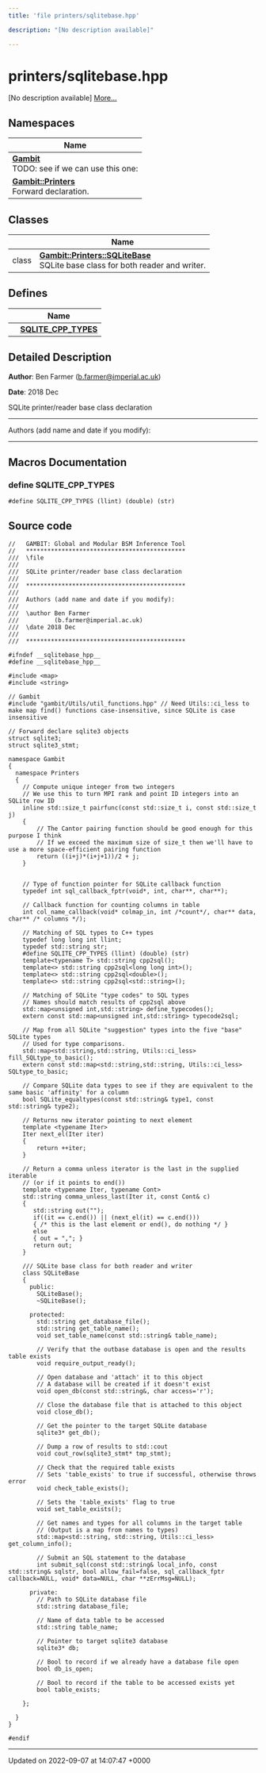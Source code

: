 ```yaml
---
title: 'file printers/sqlitebase.hpp'

description: "[No description available]"

---
```


# printers/sqlitebase.hpp

[No description available] [More...](#detailed-description)

## Namespaces

| Name           |
| -------------- |
| **[Gambit](/documentation/code/namespaces/namespacegambit/)** <br>TODO: see if we can use this one:  |
| **[Gambit::Printers](/documentation/code/namespaces/namespacegambit_1_1printers/)** <br>Forward declaration.  |

## Classes

|                | Name           |
| -------------- | -------------- |
| class | **[Gambit::Printers::SQLiteBase](/documentation/code/classes/classgambit_1_1printers_1_1sqlitebase/)** <br>SQLite base class for both reader and writer.  |

## Defines

|                | Name           |
| -------------- | -------------- |
|  | **[SQLITE_CPP_TYPES](/documentation/code/files/sqlitebase_8hpp/#define-sqlite-cpp-types)**  |

## Detailed Description


**Author**: Ben Farmer ([b.farmer@imperial.ac.uk](mailto:b.farmer@imperial.ac.uk)) 

**Date**: 2018 Dec

SQLite printer/reader base class declaration



------------------

Authors (add name and date if you modify):



------------------




## Macros Documentation

### define SQLITE_CPP_TYPES

```
#define SQLITE_CPP_TYPES (llint) (double) (str)
```


## Source code

```
//   GAMBIT: Global and Modular BSM Inference Tool
//   *********************************************
///  \file
///
///  SQLite printer/reader base class declaration
///
///  *********************************************
///
///  Authors (add name and date if you modify):
///
///  \author Ben Farmer
///          (b.farmer@imperial.ac.uk)
///  \date 2018 Dec
///
///  *********************************************

#ifndef __sqlitebase_hpp__
#define __sqlitebase_hpp__

#include <map>
#include <string>

// Gambit
#include "gambit/Utils/util_functions.hpp" // Need Utils::ci_less to make map find() functions case-insensitive, since SQLite is case insensitive

// Forward declare sqlite3 objects
struct sqlite3;
struct sqlite3_stmt;

namespace Gambit
{
  namespace Printers
  {
    // Compute unique integer from two integers
    // We use this to turn MPI rank and point ID integers into an SQLite row ID
    inline std::size_t pairfunc(const std::size_t i, const std::size_t j)
    {
        // The Cantor pairing function should be good enough for this purpose I think
        // If we exceed the maximum size of size_t then we'll have to use a more space-efficient pairing function
        return ((i+j)*(i+j+1))/2 + j; 
    }


    // Type of function pointer for SQLite callback function
    typedef int sql_callback_fptr(void*, int, char**, char**);

    // Callback function for counting columns in table 
    int col_name_callback(void* colmap_in, int /*count*/, char** data, char** /* columns */);
 
    // Matching of SQL types to C++ types
    typedef long long int llint;
    typedef std::string str;
    #define SQLITE_CPP_TYPES (llint) (double) (str)
    template<typename T> std::string cpp2sql();
    template<> std::string cpp2sql<long long int>();
    template<> std::string cpp2sql<double>();
    template<> std::string cpp2sql<std::string>();

    // Matching of SQLite "type codes" to SQL types
    // Names should match results of cpp2sql above
    std::map<unsigned int,std::string> define_typecodes();
    extern const std::map<unsigned int,std::string> typecode2sql;

    // Map from all SQLite "suggestion" types into the five "base" SQLite types
    // Used for type comparisons.
    std::map<std::string,std::string, Utils::ci_less> fill_SQLtype_to_basic();  
    extern const std::map<std::string,std::string, Utils::ci_less> SQLtype_to_basic;  

    // Compare SQLite data types to see if they are equivalent to the same basic 'affinity' for a column
    bool SQLite_equaltypes(const std::string& type1, const std::string& type2);

    // Returns new iterator pointing to next element
    template <typename Iter>
    Iter next_el(Iter iter)
    {
        return ++iter;
    }

    // Return a comma unless iterator is the last in the supplied iterable
    // (or if it points to end())
    template <typename Iter, typename Cont>
    std::string comma_unless_last(Iter it, const Cont& c)
    { 
       std::string out("");
       if((it == c.end()) || (next_el(it) == c.end()))
       { /* this is the last element or end(), do nothing */ }
       else
       { out = ","; }
       return out;
    }

    /// SQLite base class for both reader and writer
    class SQLiteBase
    {
      public:
        SQLiteBase();
        ~SQLiteBase();

      protected:
        std::string get_database_file();
        std::string get_table_name();
        void set_table_name(const std::string& table_name);
 
        // Verify that the outbase database is open and the results table exists
        void require_output_ready();
 
        // Open database and 'attach' it to this object
        // A database will be created if it doesn't exist
        void open_db(const std::string&, char access='r');
    
        // Close the database file that is attached to this object
        void close_db();

        // Get the pointer to the target SQLite database
        sqlite3* get_db();

        // Dump a row of results to std::cout
        void cout_row(sqlite3_stmt* tmp_stmt);
 
        // Check that the required table exists
        // Sets 'table_exists' to true if successful, otherwise throws error
        void check_table_exists();

        // Sets the 'table_exists' flag to true
        void set_table_exists();

        // Get names and types for all columns in the target table
        // (Output is a map from names to types)
        std::map<std::string, std::string, Utils::ci_less> get_column_info();
 
        // Submit an SQL statement to the database
        int submit_sql(const std::string& local_info, const std::string& sqlstr, bool allow_fail=false, sql_callback_fptr callback=NULL, void* data=NULL, char **zErrMsg=NULL); 
 
      private: 
        // Path to SQLite database file
        std::string database_file;

        // Name of data table to be accessed
        std::string table_name;

        // Pointer to target sqlite3 database
        sqlite3* db;

        // Bool to record if we already have a database file open
        bool db_is_open;

        // Bool to record if the table to be accessed exists yet
        bool table_exists;

    };

  }
}

#endif
```


-------------------------------

Updated on 2022-09-07 at 14:07:47 +0000
